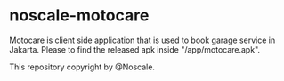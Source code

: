 # noscale-motocare

Motocare is client side application that is used to book garage service in Jakarta. Please to find the released apk inside "/app/motocare.apk".

This repository copyright by @Noscale. 

